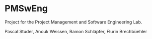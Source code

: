 # PMSwEng
Project for the Project Management and Software Engineering Lab.

Pascal Studer, Anouk Weissen, Ramon Schläpfer, Flurin Brechbüehler